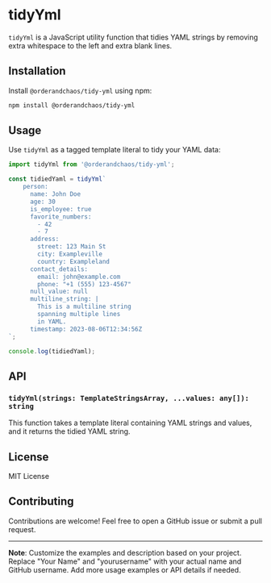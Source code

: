 # tidyYml

`tidyYml` is a JavaScript utility function that tidies YAML strings by removing extra whitespace to the left and extra blank lines.

## Installation

Install `@orderandchaos/tidy-yml` using npm:

```bash
npm install @orderandchaos/tidy-yml
```

## Usage

Use `tidyYml` as a tagged template literal to tidy your YAML data:

```javascript
import tidyYml from '@orderandchaos/tidy-yml';

const tidiedYaml = tidyYml`
    person:
      name: John Doe
      age: 30
      is_employee: true
      favorite_numbers:
        - 42
        - 7
      address:
        street: 123 Main St
        city: Exampleville
        country: Exampleland
      contact_details:
        email: john@example.com
        phone: "+1 (555) 123-4567"
      null_value: null
      multiline_string: |
        This is a multiline string
        spanning multiple lines
        in YAML.
      timestamp: 2023-08-06T12:34:56Z
`;

console.log(tidiedYaml);
```

## API

### `tidyYml(strings: TemplateStringsArray, ...values: any[]): string`

This function takes a template literal containing YAML strings and values, and it returns the tidied YAML string.

## License

MIT License

## Contributing

Contributions are welcome! Feel free to open a GitHub issue or submit a pull request.

---

**Note**: Customize the examples and description based on your project. Replace "Your Name" and "yourusername" with your actual name and GitHub username. Add more usage examples or API details if needed.
